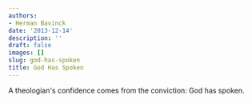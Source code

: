 ```yaml
---
authors:
- Herman Bavinck
date: '2013-12-14'
description: ''
draft: false
images: []
slug: god-has-spoken
title: God Has Spoken
---
```


A theologian's confidence comes from the conviction: God has spoken.